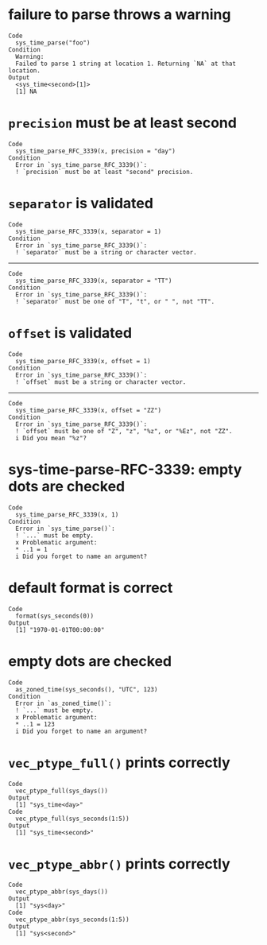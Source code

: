 # failure to parse throws a warning

    Code
      sys_time_parse("foo")
    Condition
      Warning:
      Failed to parse 1 string at location 1. Returning `NA` at that location.
    Output
      <sys_time<second>[1]>
      [1] NA

# `precision` must be at least second

    Code
      sys_time_parse_RFC_3339(x, precision = "day")
    Condition
      Error in `sys_time_parse_RFC_3339()`:
      ! `precision` must be at least "second" precision.

# `separator` is validated

    Code
      sys_time_parse_RFC_3339(x, separator = 1)
    Condition
      Error in `sys_time_parse_RFC_3339()`:
      ! `separator` must be a string or character vector.

---

    Code
      sys_time_parse_RFC_3339(x, separator = "TT")
    Condition
      Error in `sys_time_parse_RFC_3339()`:
      ! `separator` must be one of "T", "t", or " ", not "TT".

# `offset` is validated

    Code
      sys_time_parse_RFC_3339(x, offset = 1)
    Condition
      Error in `sys_time_parse_RFC_3339()`:
      ! `offset` must be a string or character vector.

---

    Code
      sys_time_parse_RFC_3339(x, offset = "ZZ")
    Condition
      Error in `sys_time_parse_RFC_3339()`:
      ! `offset` must be one of "Z", "z", "%z", or "%Ez", not "ZZ".
      i Did you mean "%z"?

# sys-time-parse-RFC-3339: empty dots are checked

    Code
      sys_time_parse_RFC_3339(x, 1)
    Condition
      Error in `sys_time_parse()`:
      ! `...` must be empty.
      x Problematic argument:
      * ..1 = 1
      i Did you forget to name an argument?

# default format is correct

    Code
      format(sys_seconds(0))
    Output
      [1] "1970-01-01T00:00:00"

# empty dots are checked

    Code
      as_zoned_time(sys_seconds(), "UTC", 123)
    Condition
      Error in `as_zoned_time()`:
      ! `...` must be empty.
      x Problematic argument:
      * ..1 = 123
      i Did you forget to name an argument?

# `vec_ptype_full()` prints correctly

    Code
      vec_ptype_full(sys_days())
    Output
      [1] "sys_time<day>"
    Code
      vec_ptype_full(sys_seconds(1:5))
    Output
      [1] "sys_time<second>"

# `vec_ptype_abbr()` prints correctly

    Code
      vec_ptype_abbr(sys_days())
    Output
      [1] "sys<day>"
    Code
      vec_ptype_abbr(sys_seconds(1:5))
    Output
      [1] "sys<second>"


